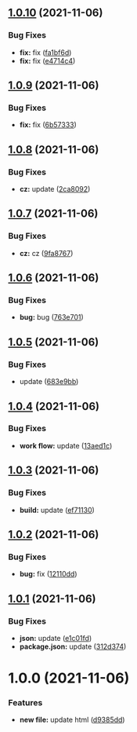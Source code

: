 ## [1.0.10](https://github.com/Duahau1/vndk-ui/compare/v1.0.9...v1.0.10) (2021-11-06)


### Bug Fixes

* **fix:** fix ([fa1bf6d](https://github.com/Duahau1/vndk-ui/commit/fa1bf6dac4f8b7f745ee794c3c0573cdd5b52a15))
* **fix:** fix ([e4714c4](https://github.com/Duahau1/vndk-ui/commit/e4714c495dcaa138e4c6e10b5eb80baa89c1f781))

## [1.0.9](https://github.com/Duahau1/vndk-ui/compare/v1.0.8...v1.0.9) (2021-11-06)


### Bug Fixes

* **fix:** fix ([6b57333](https://github.com/Duahau1/vndk-ui/commit/6b57333d00317243a7ea7e3dadcd1566f4ca38ed))

## [1.0.8](https://github.com/Duahau1/vndk-ui/compare/v1.0.7...v1.0.8) (2021-11-06)


### Bug Fixes

* **cz:** update ([2ca8092](https://github.com/Duahau1/vndk-ui/commit/2ca8092126b88360f526b2901b848cc7c77df3e8))

## [1.0.7](https://github.com/Duahau1/vndk-ui/compare/v1.0.6...v1.0.7) (2021-11-06)


### Bug Fixes

* **cz:** cz ([9fa8767](https://github.com/Duahau1/vndk-ui/commit/9fa87673970da554ee994cc8ec135fbf18d2c167))

## [1.0.6](https://github.com/Duahau1/vndk-ui/compare/v1.0.5...v1.0.6) (2021-11-06)


### Bug Fixes

* **bug:** bug ([763e701](https://github.com/Duahau1/vndk-ui/commit/763e701167b89bfba8219fa0cebdd707aca9e139))

## [1.0.5](https://github.com/Duahau1/vndk-ui/compare/v1.0.4...v1.0.5) (2021-11-06)


### Bug Fixes

* update ([683e9bb](https://github.com/Duahau1/vndk-ui/commit/683e9bb3db33d67fb97c796689556209f56a9ffb))

## [1.0.4](https://github.com/Duahau1/vndk-ui/compare/v1.0.3...v1.0.4) (2021-11-06)


### Bug Fixes

* **work flow:** update ([13aed1c](https://github.com/Duahau1/vndk-ui/commit/13aed1cca8d99a5e857a18e39c81063b249d7275))

## [1.0.3](https://github.com/Duahau1/vndk-ui/compare/v1.0.2...v1.0.3) (2021-11-06)


### Bug Fixes

* **build:** update ([ef71130](https://github.com/Duahau1/vndk-ui/commit/ef71130b091eff0f74f8f6d58daf640cbc1d0e48))

## [1.0.2](https://github.com/Duahau1/vndk-ui/compare/v1.0.1...v1.0.2) (2021-11-06)


### Bug Fixes

* **bug:** fix ([12110dd](https://github.com/Duahau1/vndk-ui/commit/12110dddcc44daf346367d71ce6759fbd871ce97))

## [1.0.1](https://github.com/Duahau1/vndk-ui/compare/v1.0.0...v1.0.1) (2021-11-06)


### Bug Fixes

* **json:** update ([e1c01fd](https://github.com/Duahau1/vndk-ui/commit/e1c01fda073ac4744554ae4b31d3cf5501082f74))
* **package.json:** update ([312d374](https://github.com/Duahau1/vndk-ui/commit/312d3746cab20ed1f630fc3649609a642f6a63af))

# 1.0.0 (2021-11-06)


### Features

* **new file:** update html ([d9385dd](https://github.com/Duahau1/vndk-ui/commit/d9385ddac4caeffd5aeef3ec238da69dafb63157))
